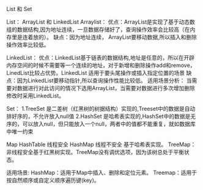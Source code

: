 

List 和 Set 



List：
ArrayList 和 LinkedList 
 Arraylist：
 优点：ArrayList是实现了基于动态数组的数据结构,因为地址连续，一旦数据存储好了，查询操作效率会比较高（在内存里是连着放的）。
 缺点：因为地址连续， ArrayList要移动数据,所以插入和删除操作效率比较低。
 
 LinkedList：
 优点：LinkedList基于链表的数据结构,地址是任意的，所以在开辟内存空间的时候不需要等一个连续的地址，对于新增和删除操作add和remove，LinedList比较占优势。LinkedList 适用于要头尾操作或插入指定位置的场景
 缺点：因为LinkedList要移动指针,所以查询操作性能比较低。
 适用场景分析：
 当需要对数据进行对此访问的情况下选用ArrayList，当需要对数据进行多次增加删除修改时采用LinkedList。
 
Set：
1.TreeSet 是二差树（红黑树的树据结构）实现的,Treeset中的数据是自动排好序的，不允许放入null值
2.HashSet 是哈希表实现的,HashSet中的数据是无序的，可以放入null，但只能放入一个null，两者中的值都不能重复，就如数据库中唯一约束


Map
HashTable 线程安全
HashMap 线程不安全 基于哈希表实现。
TreeMap：非线程安全基于红黑树实现。TreeMap没有调优选项，因为该树总处于平衡状态。

适用场景:
HashMap：适用于Map中插入、删除和定位元素。
Treemap：适用于按自然顺序或自定义顺序遍历键(key)。
